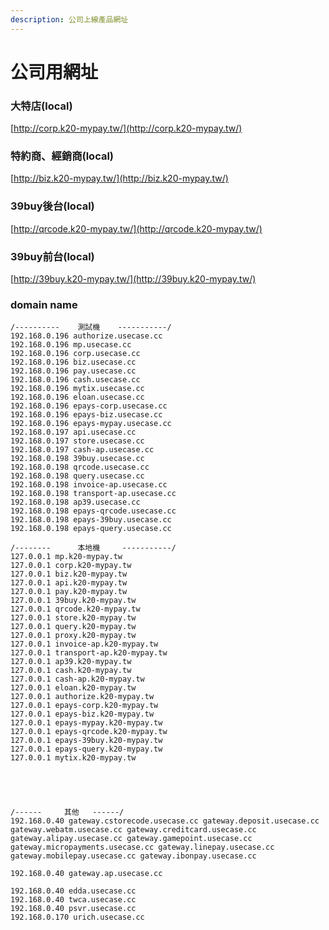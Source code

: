 ```yaml
---
description: 公司上線產品網址
---
```


# 公司用網址

### 大特店(local)

[http://corp.k20-mypay.tw/](http://corp.k20-mypay.tw/)

### 特約商、經銷商(local)

[http://biz.k20-mypay.tw/](http://biz.k20-mypay.tw/)

### 39buy後台(local)

[http://qrcode.k20-mypay.tw/](http://qrcode.k20-mypay.tw/)

### 39buy前台(local)[&#xD;](http://corp.k20-mypay.tw/)

[http://39buy.k20-mypay.tw/](http://39buy.k20-mypay.tw/)

### domain name

```
/----------    測試機    -----------/
192.168.0.196 authorize.usecase.cc
192.168.0.196 mp.usecase.cc
192.168.0.196 corp.usecase.cc
192.168.0.196 biz.usecase.cc
192.168.0.196 pay.usecase.cc
192.168.0.196 cash.usecase.cc
192.168.0.196 mytix.usecase.cc
192.168.0.196 eloan.usecase.cc
192.168.0.196 epays-corp.usecase.cc
192.168.0.196 epays-biz.usecase.cc
192.168.0.196 epays-mypay.usecase.cc
192.168.0.197 api.usecase.cc
192.168.0.197 store.usecase.cc
192.168.0.197 cash-ap.usecase.cc
192.168.0.198 39buy.usecase.cc
192.168.0.198 qrcode.usecase.cc
192.168.0.198 query.usecase.cc
192.168.0.198 invoice-ap.usecase.cc
192.168.0.198 transport-ap.usecase.cc
192.168.0.198 ap39.usecase.cc
192.168.0.198 epays-qrcode.usecase.cc
192.168.0.198 epays-39buy.usecase.cc
192.168.0.198 epays-query.usecase.cc

/--------      本地機     -----------/
127.0.0.1 mp.k20-mypay.tw
127.0.0.1 corp.k20-mypay.tw
127.0.0.1 biz.k20-mypay.tw
127.0.0.1 api.k20-mypay.tw
127.0.0.1 pay.k20-mypay.tw
127.0.0.1 39buy.k20-mypay.tw
127.0.0.1 qrcode.k20-mypay.tw
127.0.0.1 store.k20-mypay.tw
127.0.0.1 query.k20-mypay.tw
127.0.0.1 proxy.k20-mypay.tw
127.0.0.1 invoice-ap.k20-mypay.tw
127.0.0.1 transport-ap.k20-mypay.tw
127.0.0.1 ap39.k20-mypay.tw
127.0.0.1 cash.k20-mypay.tw
127.0.0.1 cash-ap.k20-mypay.tw
127.0.0.1 eloan.k20-mypay.tw
127.0.0.1 authorize.k20-mypay.tw
127.0.0.1 epays-corp.k20-mypay.tw
127.0.0.1 epays-biz.k20-mypay.tw
127.0.0.1 epays-mypay.k20-mypay.tw
127.0.0.1 epays-qrcode.k20-mypay.tw
127.0.0.1 epays-39buy.k20-mypay.tw
127.0.0.1 epays-query.k20-mypay.tw
127.0.0.1 mytix.k20-mypay.tw





/------     其他   ------/
192.168.0.40 gateway.cstorecode.usecase.cc gateway.deposit.usecase.cc gateway.webatm.usecase.cc gateway.creditcard.usecase.cc gateway.alipay.usecase.cc gateway.gamepoint.usecase.cc gateway.micropayments.usecase.cc gateway.linepay.usecase.cc gateway.mobilepay.usecase.cc gateway.ibonpay.usecase.cc

192.168.0.40 gateway.ap.usecase.cc

192.168.0.40 edda.usecase.cc
192.168.0.40 twca.usecase.cc
192.168.0.40 psvr.usecase.cc
192.168.0.170 urich.usecase.cc
```
